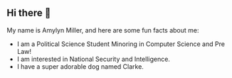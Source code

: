 ## Hi there 👋

My name is Amylyn Miller, and here are some fun facts about me: 
- I am a Political Science Student Minoring in Computer Science and Pre Law! 
- I am interested in National Security and Intelligence.
- I have a super adorable dog named Clarke. 
